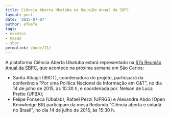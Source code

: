 ```yaml
---
title: Ciência Aberta Ubatuba na Reunião Anual da SBPC
layout: post
date: '2015-07-07'
author: efeefe
tags:
- eventos
- mesas
- sbpc
permalink: /node/21/
---
```


A plataforma Ciência Aberta Ubatuba estará representado na [67a Reunião Anual da SBPC](http://www.sbpcnet.org.br/saocarlos/home/ "http://www.sbpcnet.org.br/saocarlos/home/"), que acontece na próxima semana em São Carlos:

* Sarita Albagli (IBICT), coordenadora do projeto, participará da conferência "Por uma Política Nacional de Informação em C&T", no dia 14 de julho de 2015, às 10:30 h, e coordenada por. Nelson de Luca Pretto (UFBA);
* Felipe Fonseca (Ubalab), Rafael Pezzi (UFRGS) e Alexandre Abdo (Open Knowledge BR) participam da mesa Redonda "Ciência aberta e cidadã no Brasil", no dia 14 de julho de 2015, às 15:30 h.